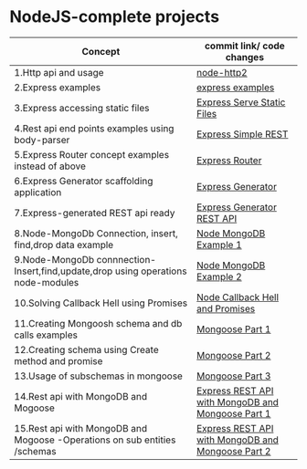 
# NodeJS-complete projects  






Concept  | commit link/ code changes
-------- | -----
1.Http api and usage  | [node-http2](https://github.com/akhileshappala/NodeJS-project/commit/1c89645d5aaa0ccf1316ade631b0c17436168b23)
2.Express examples  | [express examples](https://github.com/akhileshappala/NodeJS-project/commit/cb6be52fdbaa8d1dc6865a857734045e972f255c)
3.Express accessing static files | [Express Serve Static Files](https://github.com/akhileshappala/NodeJS-project/commit/18fbb3eb41f90ad48870f1384064fc15c280d83e)
4.Rest api end points examples using body-parser |[Express Simple REST](https://github.com/akhileshappala/NodeJS-project/commit/e776fec22e7451789c6de02c89def7725815c512)
5.Express Router concept examples instead of above | [Express Router](https://github.com/akhileshappala/NodeJS-project/commit/20fd502b871c30178b4d40d9d6c8e3e77ce4f049)
6.Express Generator scaffolding application | [Express Generator](https://github.com/akhileshappala/NodeJS-project/commit/801deceb2677d95d190c6c8b61cdb105e08ee792)
7.Express-generated REST api ready | [Express Generator REST API](https://github.com/akhileshappala/NodeJS-project/commit/4aabcf99cca3ab4c4d66cf3e275e9cd41717c322)
8.Node-MongoDb Connection, insert, find,drop data example | [Node MongoDB Example 1](https://github.com/akhileshappala/NodeJS-project/commit/9873fdb5c301cb39f12f76990194bf7b39d57e37)
9.Node-MongoDb connnection- Insert,find,update,drop using operations node-modules| [Node MongoDB Example 2](https://github.com/akhileshappala/NodeJS-project/commit/8fa8945351048c73795c32353b193466f7fd261d)
10.Solving Callback Hell using Promises | [Node Callback Hell and Promises](https://github.com/akhileshappala/NodeJS-project/commit/0fb239404138cc54df35a673deae435d518ac7b3)
11.Creating Mongoosh schema and db calls examples| [Mongoose Part 1](https://github.com/akhileshappala/NodeJS-MongoDb-project/commit/d7fd9326c56f65492364090f0e0089feeb09290f)
12.Creating schema using Create method and promise | [Mongoose Part 2](https://github.com/akhileshappala/NodeJS-MongoDb-project/commit/f90616dd160948db37be5acc2dc613491bbd3db2)
13.Usage of subschemas in mongoose| [Mongoose Part 3](https://github.com/akhileshappala/NodeJS-MongoDb-project/commit/ba61c012a21c82e6f33d082458d5c353070eac43)
14.Rest api with MongoDB and Mogoose | [Express REST API with MongoDB and Mongoose Part 1](https://github.com/akhileshappala/NodeJS-MongoDb-project/commit/8707b096689712f2346715a53144099d232e2f80)
15.Rest api with MongoDB and Mogoose -Operations on sub entities /schemas| [Express REST API with MongoDB and Mongoose Part 2](https://github.com/akhileshappala/NodeJS-MongoDb-project/commit/29913bb299dddc1d835491c2dc47e6ab69df3420)
